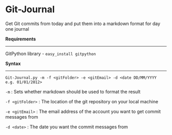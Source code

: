 Git-Journal
===========

Get Git commits from today and put them into a markdown format for day one journal

**Requirements**
***
GitPython library - `easy_install gitpython`


**Syntax**
***
`Git-Journal.py -m -f <gitFolder> -e <gitEmail> -d <date DD/MM/YYYY e.g. 01/01/2012>`

`-m` : Sets whether markdown should be used to format the result 

`-f <gitFolder>` : The location of the git repository on your local machine

`-e <gitEmail>` : The email address of the account you want to get commit messages from

`-d <date>` : The date you want the commit messages from

